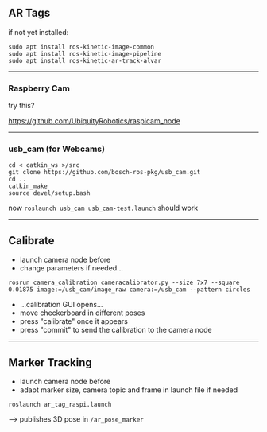 ## AR Tags

if not yet installed:

```
sudo apt install ros-kinetic-image-common
sudo apt install ros-kinetic-image-pipeline
sudo apt install ros-kinetic-ar-track-alvar
```

---

### Raspberry Cam

try this?

https://github.com/UbiquityRobotics/raspicam_node

---

### usb_cam (for Webcams)

```
cd < catkin_ws >/src
git clone https://github.com/bosch-ros-pkg/usb_cam.git
cd ..
catkin_make
source devel/setup.bash
```

now `roslaunch usb_cam usb_cam-test.launch` should work

---

## Calibrate

* launch camera node before
* change parameters if needed...

```
rosrun camera_calibration cameracalibrator.py --size 7x7 --square 0.01875 image:=/usb_cam/image_raw camera:=/usb_cam --pattern circles
```

* ...calibration GUI opens...
* move checkerboard in different poses
* press "calibrate" once it appears
* press "commit" to send the calibration to the camera node

---

## Marker Tracking

* launch camera node before
* adapt marker size, camera topic and frame in launch file if needed

```
roslaunch ar_tag_raspi.launch
```

--> publishes 3D pose in `/ar_pose_marker`
